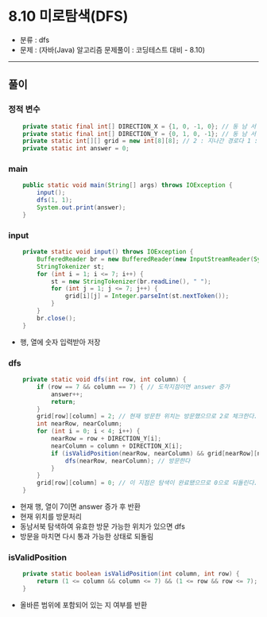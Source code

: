 # 8.10 미로탐색(DFS)
- 분류 : dfs
- 문제 : (자바(Java) 알고리즘 문제풀이 : 코딩테스트 대비 - 8.10)

---

## 풀이

### 정적 변수
```java
    private static final int[] DIRECTION_X = {1, 0, -1, 0}; // 동 남 서 북
    private static final int[] DIRECTION_Y = {0, 1, 0, -1}; // 동 남 서 북
    private static int[][] grid = new int[8][8]; // 2 : 지나간 경로다 1 : 막혀있다. 0 : 지나갈 수 있다.
    private static int answer = 0;
```

### main
```java
    public static void main(String[] args) throws IOException {
        input();
        dfs(1, 1);
        System.out.print(answer);
    }
```

### input
```java
    private static void input() throws IOException {
        BufferedReader br = new BufferedReader(new InputStreamReader(System.in));
        StringTokenizer st;
        for (int i = 1; i <= 7; i++) {
            st = new StringTokenizer(br.readLine(), " ");
            for (int j = 1; j <= 7; j++) {
                grid[i][j] = Integer.parseInt(st.nextToken());
            }
        }
        br.close();
    }
```
- 행, 열에 숫자 입력받아 저장

### dfs
```java
    private static void dfs(int row, int column) {
        if (row == 7 && column == 7) { // 도착지점이면 answer 증가
            answer++;
            return;
        }
        grid[row][column] = 2; // 현재 방문한 위치는 방문했으므로 2로 체크한다.
        int nearRow, nearColumn;
        for (int i = 0; i < 4; i++) {
            nearRow = row + DIRECTION_Y[i];
            nearColumn = column + DIRECTION_X[i];
            if (isValidPosition(nearRow, nearColumn) && grid[nearRow][nearColumn] == 0) {
                dfs(nearRow, nearColumn); // 방문한다
            }
        }
        grid[row][column] = 0; // 이 지점은 탐색이 완료됐으므로 0으로 되돌린다.
    }
```
- 현재 행, 열이 7이면 answer 증가 후 반환
- 현재 위치를 방문처리
- 동남서북 탐색하여 유효한 방문 가능한 위치가 있으면 dfs
- 방문을 마치면 다시 통과 가능한 상태로 되돌림

### isValidPosition
```java
    private static boolean isValidPosition(int column, int row) {
        return (1 <= column && column <= 7) && (1 <= row && row <= 7);
    }
```
- 올바른 범위에 포함되어 있는 지 여부를 반환
